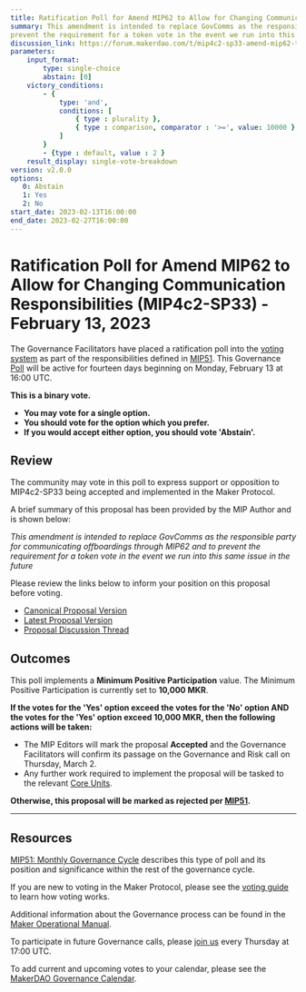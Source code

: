 ```yaml
---
title: Ratification Poll for Amend MIP62 to Allow for Changing Communication Responsibilities (MIP4c2-SP33) - February 13, 2023
summary: This amendment is intended to replace GovComms as the responsible party for communicating offboardings through MIP62 and to
prevent the requirement for a token vote in the event we run into this same issue in the future.
discussion_link: https://forum.makerdao.com/t/mip4c2-sp33-amend-mip62-to-allow-for-changing-communication-responsibilities/19381
parameters:
    input_format:
        type: single-choice
        abstain: [0]
    victory_conditions:
        - {
            type: 'and',
            conditions: [
                { type : plurality },
                { type : comparison, comparator : '>=', value: 10000 }
            ]
        }
        - {type : default, value : 2 }
    result_display: single-vote-breakdown
version: v2.0.0
options:
   0: Abstain
   1: Yes
   2: No
start_date: 2023-02-13T16:00:00
end_date: 2023-02-27T16:00:00
---
```

# Ratification Poll for Amend MIP62 to Allow for Changing Communication Responsibilities (MIP4c2-SP33) - February 13, 2023

The Governance Facilitators have placed a ratification poll into the [voting system](https://vote.makerdao.com/polling) as part of the responsibilities defined in [MIP51](https://mips.makerdao.com/mips/details/MIP51). This Governance [Poll](https://manual.makerdao.com/governance/governance-cycle/weekly-governance-cycle#weekly-governance-cycle-definitions-mip16c1) will be active for fourteen days beginning on Monday, February 13 at 16:00 UTC.

**This is a binary vote.**
- **You may vote for a single option.**
- **You should vote for the option which you prefer.**
- **If you would accept either option, you should vote 'Abstain'.**

## Review

The community may vote in this poll to express support or opposition to MIP4c2-SP33 being accepted and implemented in the Maker Protocol.

A brief summary of this proposal has been provided by the MIP Author and is shown below:

*This amendment is intended to replace GovComms as the responsible party for communicating offboardings through MIP62 and to prevent the requirement for a token vote in the event we run into this same issue in the future*

Please review the links below to inform your position on this proposal before voting.
* [Canonical Proposal Version](https://github.com/makerdao/mips/blob/e6502bfcaff834ac101734d55c3b8e0e74da5f4d/MIP4/MIP4c2-Subproposals/MIP4c2-SP33.md)
* [Latest Proposal Version](https://mips.makerdao.com/mips/details/MIP4c2SP33#motivation)
* [Proposal Discussion Thread](https://forum.makerdao.com/t/mip4c2-sp33-amend-mip62-to-allow-for-changing-communication-responsibilities/19381)

## Outcomes

This poll implements a **Minimum Positive Participation** value. The Minimum Positive Participation is currently set to **10,000 MKR**.

**If the votes for the 'Yes' option exceed the votes for the 'No' option AND the votes for the 'Yes' option exceed 10,000 MKR, then the following actions will be taken:**
* The MIP Editors will mark the proposal **Accepted** and the Governance Facilitators will confirm its passage on the Governance and Risk call on Thursday, March 2.
* Any further work required to implement the proposal will be tasked to the relevant [Core Units](https://mips.makerdao.com/mips/details/MIP38#mip38c2-core-unit-state).

**Otherwise, this proposal will be marked as rejected per [MIP51](https://mips.makerdao.com/mips/details/MIP51#mip51c2-ratification-poll).**

---

## Resources

[MIP51: Monthly Governance Cycle](https://mips.makerdao.com/mips/details/MIP51) describes this type of poll and its position and significance within the rest of the governance cycle.

If you are new to voting in the Maker Protocol, please see the [voting guide](https://manual.makerdao.com/governance/voting-in-makerdao/on-chain-governance) to learn how voting works.

Additional information about the Governance process can be found in the [Maker Operational Manual](https://manual.makerdao.com).

To participate in future Governance calls, please [join us](https://forum.makerdao.com/tag/pubcall-:-governance-and-risk) every Thursday at 17:00 UTC.

To add current and upcoming votes to your calendar, please see the [MakerDAO Governance Calendar](https://manual.makerdao.com/makerdao/calendars/governance-calendar).
